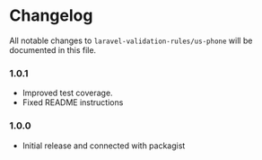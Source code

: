 # Changelog

All notable changes to `laravel-validation-rules/us-phone` will be documented in this file.

### 1.0.1
- Improved test coverage.
- Fixed README instructions

### 1.0.0
- Initial release and connected with packagist
